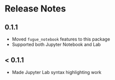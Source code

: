 # Release Notes

## 0.1.1

* Moved `fugue_notebook` features to this package
* Supported both Jupyter Notebook and Lab

## < 0.1.1

* Made Jupyter Lab syntax highlighting work
